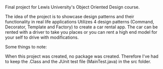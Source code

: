 Final project for Lewis University's Object Oriented Design course.


The idea of the project is to showcase design patterns and their functionality in real life applications
Utilizes 4 design patterns (Command, Decorator, Template and Factory) to create a car rental app.
The car can be rented with a driver to take you places or you can rent a high end model for your self to drive with modifications.

Some things to note:

When this project was created, no package was created. Therefore I've had to keep the .Class and the JUnit test file (MainTest.java)
in the src folder.